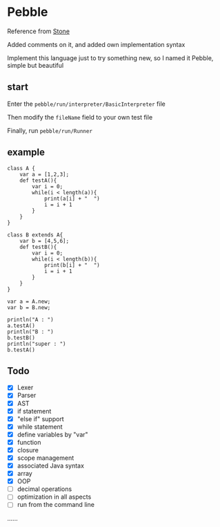 # Pebble

Reference from [Stone](https://github.com/chibash/stone)

Added comments on it, and added own implementation syntax

Implement this language just to try something new, so I named it Pebble, simple but beautiful

## start

Enter the `pebble/run/interpreter/BasicInterpreter` file

Then modify the `fileName` field to your own test file

Finally, run `pebble/run/Runner`

## example

```
class A {
    var a = [1,2,3];
    def testA(){
        var i = 0;
        while(i < length(a)){
            print(a[i] + "  ")
            i = i + 1
        }
    }
}

class B extends A{
    var b = [4,5,6];
    def testB(){
        var i = 0;
        while(i < length(b)){
            print(b[i] + "  ")
            i = i + 1
        }
    }
}

var a = A.new;
var b = B.new;

println("A : ")
a.testA()
println("B : ")
b.testB()
println("super : ")
b.testA()
```

## Todo

- [x] Lexer
- [x] Parser
- [x] AST
- [x] if statement
- [x] "else if" support
- [x] while statement
- [x] define variables by "var"
- [x] function
- [x] closure
- [x] scope management
- [x] associated Java syntax
- [x] array
- [x] OOP
- [ ] decimal operations
- [ ] optimization in all aspects
- [ ] run from the command line

......